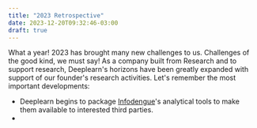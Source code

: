 ```yaml
---
title: "2023 Retrospective"
date: 2023-12-20T09:32:46-03:00
draft: true
---
```

What a year! 2023 has brought many new challenges to us. Challenges of the good kind, we must say!
As a company built from Research and to support  research, Deeplearn's horizons have been greatly expanded with support of our founder's research activities.
Let's remember the most important developments:

- Deeplearn begins to package [Infodengue](info.dengue.mat.br)'s analytical tools to make them available to interested third parties.
- 
